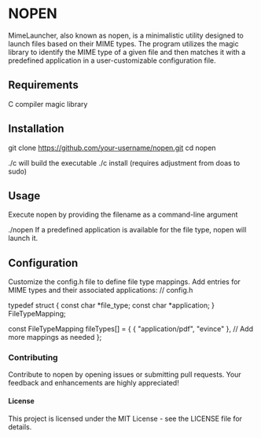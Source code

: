 # NOPEN
MimeLauncher, also known as nopen, is a minimalistic utility designed to launch files based on their MIME types. The program utilizes the magic library to identify the MIME type of a given file and then matches it with a predefined application in a user-customizable configuration file.

## Requirements
C compiler
magic library

## Installation

git clone https://github.com/your-username/nopen.git
cd nopen

./c will build the executable
./c install (requires adjustment from doas to sudo)

## Usage
Execute nopen by providing the filename as a command-line argument

./nopen <filename>
If a predefined application is available for the file type, nopen will launch it.

## Configuration
Customize the config.h file to define file type mappings. Add entries for MIME types and their associated applications:
// config.h

typedef struct {
    const char *file_type;
    const char *application;
} FileTypeMapping;

const FileTypeMapping fileTypes[] = {
    { "application/pdf", "evince" },
    // Add more mappings as needed
};

### Contributing
Contribute to nopen by opening issues or submitting pull requests. Your feedback and enhancements are highly appreciated!

#### License
This project is licensed under the MIT License - see the LICENSE file for details.
